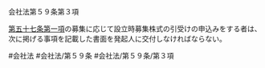 会社法第５９条第３項

[第五十七条第一項](会社法＿＿＿＿第５７条第１項)の募集に応じて設立時募集株式の引受けの申込みをする者は、次に掲げる事項を記載した書面を発起人に交付しなければならない。

#会社法
#会社法/第５９条
#会社法/第５９条/第３項
